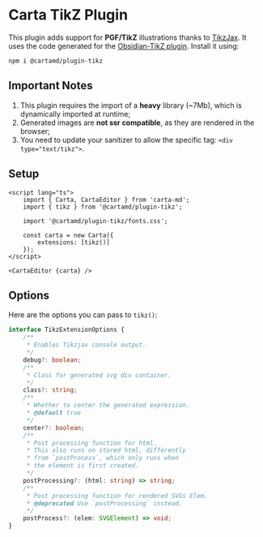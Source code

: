 # Carta TikZ Plugin

This plugin adds support for **PGF/TikZ** illustrations thanks to [TikzJax](https://tikzjax.com/). It uses the code generated for the [Obsidian-TikZ plugin](https://github.com/artisticat1/obsidian-tikzjax). Install it using:

```
npm i @cartamd/plugin-tikz
```

## Important Notes

1. This plugin requires the import of a **heavy** library (~7Mb), which is dynamically imported at runtime;
2. Generated images are **not ssr compatible**, as they are rendered in the browser;
3. You need to update your sanitizer to allow the specific tag: `<div type="text/tikz">`.

## Setup

```svelte
<script lang="ts">
	import { Carta, CartaEditor } from 'carta-md';
	import { tikz } from '@cartamd/plugin-tikz';

	import '@cartamd/plugin-tikz/fonts.css';

	const carta = new Carta({
		extensions: [tikz()]
	});
</script>

<CartaEditor {carta} />
```

## Options

Here are the options you can pass to `tikz()`:

```ts
interface TikzExtensionOptions {
	/**
	 * Enables Tikzjax console output.
	 */
	debug?: boolean;
	/**
	 * Class for generated svg div container.
	 */
	class?: string;
	/**
	 * Whether to center the generated expression.
	 * @default true
	 */
	center?: boolean;
	/**
	 * Post processing function for html.
	 * This also runs on stored html, differently
	 * from `postProcess`, which only runs when
	 * the element is first created.
	 */
	postProcessing?: (html: string) => string;
	/**
	 * Post processing function for rendered SVGs Elem.
	 * @deprecated Use `postProcessing` instead.
	 */
	postProcess?: (elem: SVGElement) => void;
}
```
